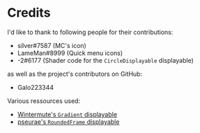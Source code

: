 # Credits

I'd like to thank to following people for their contributions:
- silver#7587 (MC's icon)
- LameMan#8999 (Quick menu icons)
- -2#6177 (Shader code for the `CircleDisplayable` displayable)

as well as the project's contributors on GitHub:
- Galo223344

Various ressources used:
- [Wintermute's `Gradient` displayable](https://github.com/WretchedTeam/WintermuteV3/blob/68415d2e1dd0e9b404361f1bd300084fa39fbfc0/game/mod_code/definitions/shaders/gradient.rpy)
- [pseurae's `RoundedFrame` displayable](https://gist.github.com/Pseurae/661e6084f756fc917b2889a386b16664)